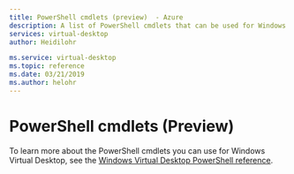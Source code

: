 ```yaml
---
title: PowerShell cmdlets (preview)  - Azure
description: A list of PowerShell cmdlets that can be used for Windows Virtual Desktop.
services: virtual-desktop
author: Heidilohr

ms.service: virtual-desktop
ms.topic: reference
ms.date: 03/21/2019
ms.author: helohr
---
```

# PowerShell cmdlets (Preview)

To learn more about the PowerShell cmdlets you can use for Windows Virtual Desktop, see the [Windows Virtual Desktop PowerShell reference](https://docs.microsoft.com/powershell/windows-virtual-desktop/overview).
